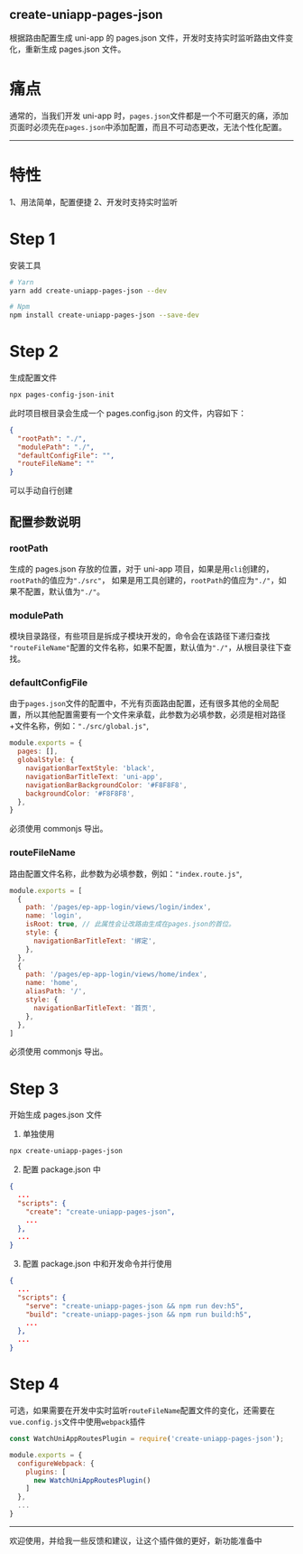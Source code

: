 ## create-uniapp-pages-json

根据路由配置生成 uni-app 的 pages.json 文件，开发时支持实时监听路由文件变化，重新生成 pages.json 文件。

# 痛点

通常的，当我们开发 uni-app 时，`pages.json`文件都是一个不可磨灭的痛，添加页面时必须先在`pages.json`中添加配置，而且不可动态更改，无法个性化配置。

---

# 特性

1、用法简单，配置便捷
2、开发时支持实时监听

# Step 1

安装工具

```sh
# Yarn
yarn add create-uniapp-pages-json --dev

# Npm
npm install create-uniapp-pages-json --save-dev
```

# Step 2

生成配置文件

```sh
npx pages-config-json-init
```

此时项目根目录会生成一个 pages.config.json 的文件，内容如下：

```json
{
  "rootPath": "./",
  "modulePath": "./",
  "defaultConfigFile": "",
  "routeFileName": ""
}
```

可以手动自行创建

## 配置参数说明

### rootPath

生成的 pages.json 存放的位置，对于 uni-app 项目，如果是用`cli`创建的，`rootPath`的值应为`"./src"`， 如果是用工具创建的，`rootPath`的值应为`"./"`，如果不配置，默认值为`"./"`。

### modulePath

模块目录路径，有些项目是拆成子模块开发的，命令会在该路径下递归查找
`"routeFileName"`配置的文件名称，如果不配置，默认值为`"./"`，从根目录往下查找。

### defaultConfigFile

由于`pages.json`文件的配置中，不光有页面路由配置，还有很多其他的全局配置，所以其他配置需要有一个文件来承载，此参数为必填参数，必须是相对路径+文件名称，例如：`"./src/global.js"`,

```js
module.exports = {
  pages: [],
  globalStyle: {
    navigationBarTextStyle: 'black',
    navigationBarTitleText: 'uni-app',
    navigationBarBackgroundColor: '#F8F8F8',
    backgroundColor: '#F8F8F8',
  },
}
```

必须使用 commonjs 导出。

### routeFileName

路由配置文件名称，此参数为必填参数，例如：`"index.route.js"`,

```js
module.exports = [
  {
    path: '/pages/ep-app-login/views/login/index',
    name: 'login',
    isRoot: true, // 此属性会让改路由生成在pages.json的首位。
    style: {
      navigationBarTitleText: '绑定',
    },
  },
  {
    path: '/pages/ep-app-login/views/home/index',
    name: 'home',
    aliasPath: '/',
    style: {
      navigationBarTitleText: '首页',
    },
  },
]
```

必须使用 commonjs 导出。

# Step 3

开始生成 pages.json 文件

1. 单独使用

```sh
npx create-uniapp-pages-json
```

2. 配置 package.json 中

```json
{
  ...
  "scripts": {
    "create": "create-uniapp-pages-json",
    ...
  },
  ...
}

```

3. 配置 package.json 中和开发命令并行使用

```json
{
  ...
  "scripts": {
    "serve": "create-uniapp-pages-json && npm run dev:h5",
    "build": "create-uniapp-pages-json && npm run build:h5",
    ...
  },
  ...
}
```

# Step 4

可选，如果需要在开发中实时监听`routeFileName`配置文件的变化，还需要在`vue.config.js`文件中使用`webpack`插件

```js
const WatchUniAppRoutesPlugin = require('create-uniapp-pages-json');

module.exports = {
  configureWebpack: {
    plugins: [
      new WatchUniAppRoutesPlugin()
    ]
  },
  ...
}
```

---

欢迎使用，并给我一些反馈和建议，让这个插件做的更好，新功能准备中
